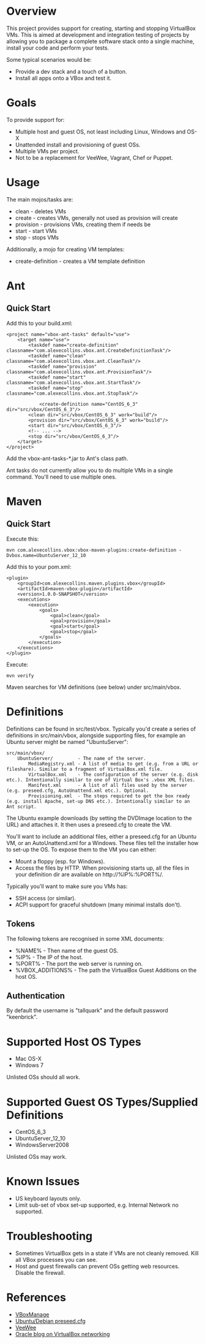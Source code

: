 Overview
===
This project provides support for creating, starting and stopping VirtualBox VMs. This is aimed at development and integration testing of projects by allowing you to package a complete software stack onto a single machine, install your code and perform your tests.

Some typical scenarios would be:

* Provide a dev stack and a touch of a button.
* Install all apps onto a VBox and test it.

Goals
===
To provide support for:

* Multiple host and guest OS, not least including Linux, Windows and OS-X
* Unattended install and provisioning of guest OSs.
* Multiple VMs per project.
* Not to be a replacement for VeeWee, Vagrant, Chef or Puppet.

Usage
===
The main mojos/tasks are:

* clean - deletes VMs
* create - creates VMs, generally not used as provision will create
* provision - provisions VMs, creating them if needs be
* start - start VMs
* stop - stops VMs

Additionally, a mojo for creating VM templates:

* create-definition - creates a VM template definition

Ant
===
Quick Start
---
Add this to your build.xml:

    <project name="vbox-ant-tasks" default="use">
        <target name="use">
            <taskdef name="create-definition" classname="com.alexecollins.vbox.ant.CreateDefinitionTask"/>
            <taskdef name="clean" classname="com.alexecollins.vbox.ant.CleanTask"/>
            <taskdef name="provision" classname="com.alexecollins.vbox.ant.ProvisionTask"/>
            <taskdef name="start" classname="com.alexecollins.vbox.ant.StartTask"/>
            <taskdef name="stop" classname="com.alexecollins.vbox.ant.StopTask"/>

                <create-definition name="CentOS_6_3" dir="src/vbox/CentOS_6_3"/>
            <clean dir="src/vbox/CentOS_6_3" work="build"/>
            <provision dir="src/vbox/CentOS_6_3" work="build"/>
            <start dir="src/vbox/CentOS_6_3"/>
            <!-- ... -->
            <stop dir="src/vbox/CentOS_6_3"/>
        </target>
    </project>

Add the vbox-ant-tasks-*.jar to Ant's class path.

Ant tasks do not currently allow you to do multiple VMs in a single command. You'll need to use multiple ones.

Maven
===
Quick Start
---
Execute this:

    mvn com.alexecollins.vbox:vbox-maven-plugins:create-definition -Dvbox.name=UbuntuServer_12_10

Add this to your pom.xml:

    <plugin>
        <groupId>com.alexecollins.maven.plugins.vbox</groupId>
        <artifactId>maven-vbox-plugin</artifactId>
        <version>1.0.0-SNAPSHOT</version>
        <executions>
            <execution>
                <goals>
                    <goal>clean</goal>
                    <goal>provision</goal>
                    <goal>start</goal>
                    <goal>stop</goal>
                </goals>
            </execution>
        </executions>
    </plugin>

Execute:

    mvn verify

Maven searches for VM definitions (see below) under src/main/vbox.

Definitions
===
Definitions can be found in src/test/vbox. Typically you'd create a series of definitions in src/main/vbox, alongside supporting files, for example an Ubuntu server might be named "UbuntuServer":

    src/main/vbox/
        UbuntuServer/         - The name of the server.
            MediaRegistry.xml - A list of media to get (e.g. from a URL or fileshare). Similar to a fragment of VirtualBox.xml file.
            VirtualBox.xml    - The configuration of the server (e.g. disk etc.). Intentionally similar to one of Virtual Box's .vbox XML files.
            Manifest.xml      - A list of all files used by the server (e.g. preseed.cfg, AutoUnattend.xml etc.). Optional.
            Provisioning.xml  - The steps required to get the box ready (e.g. install Apache, set-up DNS etc.). Intentionally similar to an Ant script.

The Ubuntu example downloads (by setting the DVDImage location to the URL) and attaches it. It then uses a preseed.cfg to create the VM.

You'll want to include an additional files, either a preseed.cfg for an Ubuntu VM, or an AutoUnattend.xml for a Windows. These files tell the installer how to set-up the OS.  To expose them to the VM you can either:

* Mount a floppy (esp. for Windows).
* Access the files by HTTP. When provisioning starts up, all the files in your definition dir are available on http://%IP%:%PORT%/.

Typically you'll want to make sure you VMs has:

* SSH access (or similar).
* ACPI support for graceful shutdown (many minimal installs don't).

Tokens
---
The following tokens are recognised in some XML documents:

* %NAME% - Then name of the guest OS.
* %IP% - The IP of the host.
* %PORT% - The port the web server is running on.
* %VBOX_ADDITIONS% - The path the VirtualBox Guest Additions on the host OS.

Authentication
---
By default the username is "tallquark" and the default password "keenbrick".

Supported Host OS Types
===
* Mac OS-X
* Windows 7

Unlisted OSs should all work.

Supported Guest OS Types/Supplied Definitions
===
* CentOS_6_3
* UbuntuServer_12_10
* WindowsServer2008

Unlisted OSs may work.

Known Issues
===
* US keyboard layouts only.
* Limit sub-set of vbox set-up supported, e.g. Internal Network no supported.

Troubleshooting
===
* Sometimes VirtualBox gets in a state if VMs are not cleanly removed. Kill all VBox processes you can see.
* Host and guest firewalls can prevent OSs getting web resources. Disable the firewall.

References
===
* [VBoxManage](http://www.virtualbox.org/manual/ch08.html)
* [Ubuntu/Debian preseed.cfg](https://help.ubuntu.com/12.10/installation-guide/i386/preseed-using.html)
* [VeeWee](https://github.com/jedi4ever/veewee)
* [Oracle blog on VirtualBox networking](https://blogs.oracle.com/fatbloke/entry/networking_in_virtualbox1)
